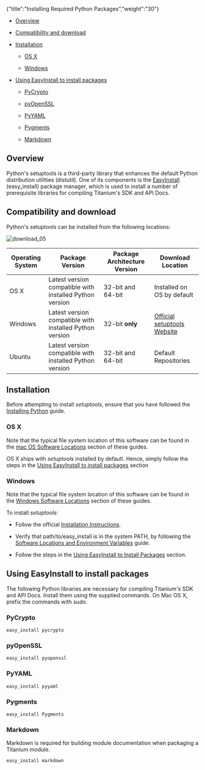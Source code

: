 {"title":"Installing Required Python Packages","weight":"30"}

* [Overview](#overview)

* [Compatibility and download](#compatibility-and-download)

* [Installation](#installation)

    * [OS X](#os-x)

    * [Windows](#windows)

* [Using EasyInstall to install packages](#using-easyinstall-to-install-packages)

    * [PyCrypto](#pycrypto)

    * [pyOpenSSL](#pyopenssl)

    * [PyYAML](#pyyaml)

    * [Pygments](#pygments)

    * [Markdown](#markdown)

## Overview

Python's setuptools is a third-party library that enhances the default Python distribution utilities (distutil). One of its components is the [EasyInstall](http://en.wikipedia.org/wiki/EasyInstall) (easy\_install) package manager, which is used to install a number of prerequisite libraries for compiling Titanium's SDK and API Docs.

## Compatibility and download

Python's setuptools can be installed from the following locations:

![download_05](/Images/appc/download/attachments/29004836/download_05.png)

| Operating System | Package Version | Package Architecture Version | Download Location |
| --- | --- | --- | --- |
| OS X | Latest version compatible with installed Python version | 32-bit and 64-bit | Installed on OS by default |
| Windows | Latest version compatible with installed Python version | 32-bit **only** | [Official setuptools Website](http://pypi.python.org/pypi/setuptools#downloads) |
| Ubuntu | Latest version compatible with installed Python version | 32-bit and 64-bit | Default Repositories |

## Installation

Before attempting to install _setuptools_, ensure that you have followed the [Installing Python](/docs/appc/Titanium_SDK/Titanium_SDK_Getting_Started/Installation_and_Configuration/Installing_Titanium_Advanced_Tools/Installing_Python/) guide.

### OS X

Note that the typical file system location of this software can be found in the [mac OS Software Locations](/docs/appc/Titanium_SDK/Titanium_SDK_Getting_Started/Installation_and_Configuration/Software_Locations_and_Environment_Variables/#macos-software-locations) section of these guides.

OS X ships with _setuptools_ installed by default. Hence, simply follow the steps in the [Using EasyInstall to install packages](#using-easyinstall-to-install-packages) section

### Windows

Note that the typical file system location of this software can be found in the [Windows Software Locations](/docs/appc/Titanium_SDK/Titanium_SDK_Getting_Started/Installation_and_Configuration/Software_Locations_and_Environment_Variables/#windows-software-locations) section of these guides.

To install _setuptools_:

* Follow the official [Installation Instructions](http://pypi.python.org/pypi/setuptools).

* Verify that path/to/easy\_install is in the system PATH, by following the [Software Locations and Environment Variables](/docs/appc/Titanium_SDK/Titanium_SDK_Getting_Started/Installation_and_Configuration/Software_Locations_and_Environment_Variables/) guide.

* Follow the steps in the [Using EasyInstall to Install Packages](#UsingEasyInstalltoInstallPackages) section.

## Using EasyInstall to install packages

The following Python libraries are necessary for compiling Titanium's SDK and API Docs. Install them using the supplied commands. On Mac OS X, prefix the commands with sudo.

### PyCrypto

`easy_install pycrypto`

### pyOpenSSL

`easy_install pyopenssl`

### PyYAML

`easy_install pyyaml`

### Pygments

`easy_install Pygments`

### Markdown

Markdown is required for building module documentation when packaging a Titanium module.

`easy_install markdown`
